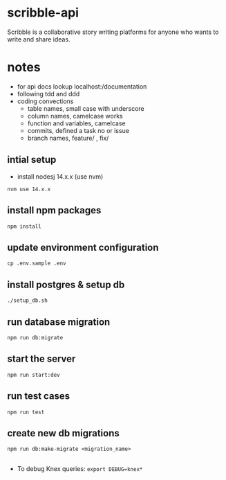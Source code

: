 # scribble-api
Scribble is a collaborative story writing platforms for anyone who wants to write and share ideas.

# notes
* for api docs lookup localhost:<port>/documentation
* following tdd and ddd
* coding convections
  - table names, small case with underscore
  - column names, camelcase works
  - function and variables, camelcase
  - commits, defined a task no or issue
  - branch names, feature/<name> , fix/<name>

## intial setup
* install nodesj 14.x.x (use nvm)
```
nvm use 14.x.x
```

## install npm packages
```
npm install
```

## update environment configuration
```
cp .env.sample .env
```

## install postgres & setup db
```
./setup_db.sh
```

## run database migration
```
npm run db:migrate
```

## start the server
```
npm run start:dev
```

## run test cases
```
npm run test
```

## create new db migrations
```
npm run db:make-migrate <migration_name>
```

##
- To debug Knex queries: `export DEBUG=knex*`
